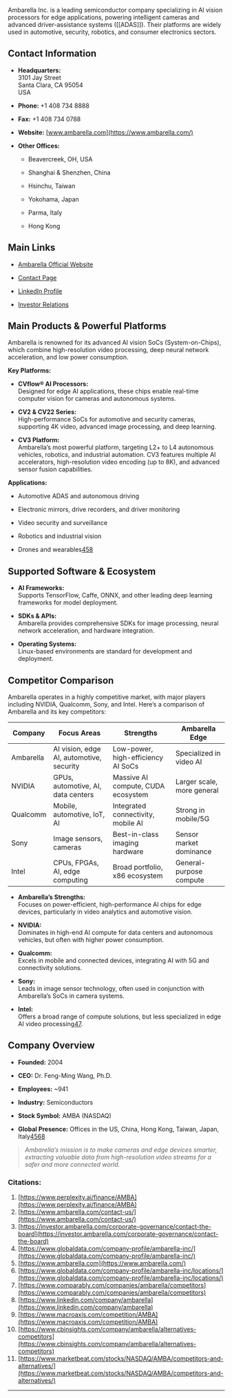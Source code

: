 
Ambarella Inc. is a leading semiconductor company specializing in AI vision processors for edge applications, powering intelligent cameras and advanced driver-assistance systems ([[ADAS]]). Their platforms are widely used in automotive, security, robotics, and consumer electronics sectors.

## **Contact Information**

- **Headquarters:**  
    3101 Jay Street  
    Santa Clara, CA 95054  
    USA
    
- **Phone:** +1 408 734 8888
    
- **Fax:** +1 408 734 0788
    
- **Website:** [www.ambarella.com](https://www.ambarella.com/)
    
- **Other Offices:**
    
    - Beavercreek, OH, USA
        
    - Shanghai & Shenzhen, China
        
    - Hsinchu, Taiwan
        
    - Yokohama, Japan
        
    - Parma, Italy
        
    - Hong Kong
        

## **Main Links**

- [Ambarella Official Website](https://www.ambarella.com/)
    
- [Contact Page](https://www.ambarella.com/contact-us/)
    
- [LinkedIn Profile](https://www.linkedin.com/company/ambarella)
    
- [Investor Relations](https://investor.ambarella.com/)
    

## **Main Products & Powerful Platforms**

Ambarella is renowned for its advanced AI vision SoCs (System-on-Chips), which combine high-resolution video processing, deep neural network acceleration, and low power consumption.

**Key Platforms:**

- **CVflow® AI Processors:**  
    Designed for edge AI applications, these chips enable real-time computer vision for cameras and autonomous systems.
    
- **CV2 & CV22 Series:**  
    High-performance SoCs for automotive and security cameras, supporting 4K video, advanced image processing, and deep learning.
    
- **CV3 Platform:**  
    Ambarella’s most powerful platform, targeting L2+ to L4 autonomous vehicles, robotics, and industrial automation. CV3 features multiple AI accelerators, high-resolution video encoding (up to 8K), and advanced sensor fusion capabilities.
    

**Applications:**

- Automotive ADAS and autonomous driving
    
- Electronic mirrors, drive recorders, and driver monitoring
    
- Video security and surveillance
    
- Robotics and industrial vision
    
- Drones and wearables[4](https://www.globaldata.com/company-profile/ambarella-inc/)[5](https://www.ambarella.com/)[8](https://www.linkedin.com/company/ambarella)
    

## **Supported Software & Ecosystem**

- **AI Frameworks:**  
    Supports TensorFlow, Caffe, ONNX, and other leading deep learning frameworks for model deployment.
    
- **SDKs & APIs:**  
    Ambarella provides comprehensive SDKs for image processing, neural network acceleration, and hardware integration.
    
- **Operating Systems:**  
    Linux-based environments are standard for development and deployment.
    

## **Competitor Comparison**

Ambarella operates in a highly competitive market, with major players including NVIDIA, Qualcomm, Sony, and Intel. Here’s a comparison of Ambarella and its key competitors:

|Company|Focus Areas|Strengths|Ambarella Edge|
|---|---|---|---|
|Ambarella|AI vision, edge AI, automotive, security|Low-power, high-efficiency AI SoCs|Specialized in video AI|
|NVIDIA|GPUs, automotive, AI, data centers|Massive AI compute, CUDA ecosystem|Larger scale, more general|
|Qualcomm|Mobile, automotive, IoT, AI|Integrated connectivity, mobile AI|Strong in mobile/5G|
|Sony|Image sensors, cameras|Best-in-class imaging hardware|Sensor market dominance|
|Intel|CPUs, FPGAs, AI, edge computing|Broad portfolio, x86 ecosystem|General-purpose compute|

- **Ambarella’s Strengths:**  
    Focuses on power-efficient, high-performance AI chips for edge devices, particularly in video analytics and automotive vision.
    
- **NVIDIA:**  
    Dominates in high-end AI compute for data centers and autonomous vehicles, but often with higher power consumption.
    
- **Qualcomm:**  
    Excels in mobile and connected devices, integrating AI with 5G and connectivity solutions.
    
- **Sony:**  
    Leads in image sensor technology, often used in conjunction with Ambarella’s SoCs in camera systems.
    
- **Intel:**  
    Offers a broad range of compute solutions, but less specialized in edge AI video processing[4](https://www.globaldata.com/company-profile/ambarella-inc/)[7](https://www.comparably.com/companies/ambarella/competitors).
    

## **Company Overview**

- **Founded:** 2004
    
- **CEO:** Dr. Feng-Ming Wang, Ph.D.
    
- **Employees:** ~941
    
- **Industry:** Semiconductors
    
- **Stock Symbol:** AMBA (NASDAQ)
    
- **Global Presence:** Offices in the US, China, Hong Kong, Taiwan, Japan, Italy[4](https://www.globaldata.com/company-profile/ambarella-inc/)[5](https://www.ambarella.com/)[6](https://www.globaldata.com/company-profile/ambarella-inc/locations/)[8](https://www.linkedin.com/company/ambarella)
    

> _Ambarella’s mission is to make cameras and edge devices smarter, extracting valuable data from high-resolution video streams for a safer and more connected world._

### Citations:

1. [https://www.perplexity.ai/finance/AMBA](https://www.perplexity.ai/finance/AMBA)
2. [https://www.ambarella.com/contact-us/](https://www.ambarella.com/contact-us/)
3. [https://investor.ambarella.com/corporate-governance/contact-the-board](https://investor.ambarella.com/corporate-governance/contact-the-board)
4. [https://www.globaldata.com/company-profile/ambarella-inc/](https://www.globaldata.com/company-profile/ambarella-inc/)
5. [https://www.ambarella.com](https://www.ambarella.com/)
6. [https://www.globaldata.com/company-profile/ambarella-inc/locations/](https://www.globaldata.com/company-profile/ambarella-inc/locations/)
7. [https://www.comparably.com/companies/ambarella/competitors](https://www.comparably.com/companies/ambarella/competitors)
8. [https://www.linkedin.com/company/ambarella](https://www.linkedin.com/company/ambarella)
9. [https://www.macroaxis.com/competition/AMBA](https://www.macroaxis.com/competition/AMBA)
10. [https://www.cbinsights.com/company/ambarella/alternatives-competitors](https://www.cbinsights.com/company/ambarella/alternatives-competitors)
11. [https://www.marketbeat.com/stocks/NASDAQ/AMBA/competitors-and-alternatives/](https://www.marketbeat.com/stocks/NASDAQ/AMBA/competitors-and-alternatives/)

---
